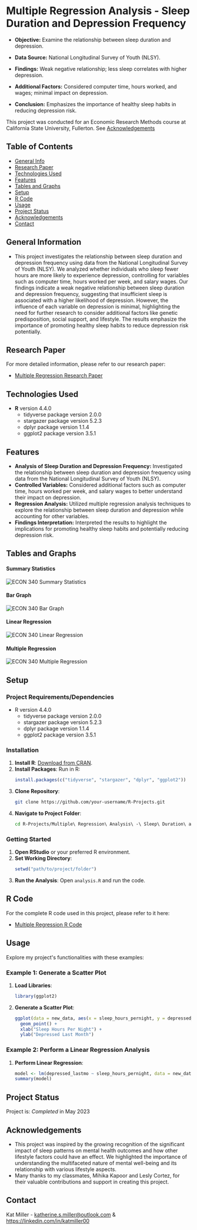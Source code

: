 # Multiple Regression Analysis - Sleep Duration and Depression Frequency
- **Objective:** Examine the relationship between sleep duration and depression.

- **Data Source:** National Longitudinal Survey of Youth (NLSY).

- **Findings:** Weak negative relationship; less sleep correlates with higher depression.

- **Additional Factors:** Considered computer time, hours worked, and wages; minimal impact on depression.

- **Conclusion:** Emphasizes the importance of healthy sleep habits in reducing depression risk.

This project was conducted for an Economic Research Methods course at California State University, Fullerton. See [Acknowledgements](#acknowledgements)

## Table of Contents

* [General Info](#general-information)
* [Research Paper](#research-paper)
* [Technologies Used](#technologies-used)
* [Features](#features)
* [Tables and Graphs](#Tables-and-Graphs)
* [Setup](#setup)
* [R Code](#R-code)
* [Usage](#usage)
* [Project Status](#project-status)
* [Acknowledgements](#acknowledgements)
* [Contact](#contact)

## General Information
- This project investigates the relationship between sleep duration and depression frequency using data from the National Longitudinal Survey of Youth (NLSY). We analyzed whether individuals who sleep fewer hours are more likely to experience depression, controlling for variables such as computer time, hours worked per week, and salary wages. Our findings indicate a weak negative relationship between sleep duration and depression frequency, suggesting that insufficient sleep is associated with a higher likelihood of depression. However, the influence of each variable on depression is minimal, highlighting the need for further research to consider additional factors like genetic predisposition, social support, and lifestyle. The results emphasize the importance of promoting healthy sleep habits to reduce depression risk potentially.

## Research Paper

For more detailed information, please refer to our research paper:
- [Multiple Regression Research Paper](https://github.com/katmiller00/R-Projects/blob/88f59082715a16a823f428afbd183131d6659471/Multiple%20Regression%20Analysis%20-%20Sleep%20Duration%20and%20Depression%20Frequency/Multiple%20Regression%20Research%20Paper.pdf)

## Technologies Used
- **R** version 4.4.0
  - tidyverse package version 2.0.0
  - stargazer package version 5.2.3
  - dplyr package version 1.1.4
  - ggplot2 package version 3.5.1

## Features
- **Analysis of Sleep Duration and Depression Frequency:** Investigated the relationship between sleep duration and depression frequency using data from the National Longitudinal Survey of Youth (NLSY).
- **Controlled Variables:** Considered additional factors such as computer time, hours worked per week, and salary wages to better understand their impact on depression.
- **Regression Analysis:** Utilized multiple regression analysis techniques to explore the relationship between sleep duration and depression while accounting for other variables.
- **Findings Interpretation:** Interpreted the results to highlight the implications for promoting healthy sleep habits and potentially reducing depression risk.

## Tables and Graphs

#### Summary Statistics
![ECON 340 Summary Statistics](https://github.com/katmiller00/R-Projects/assets/159479250/53791cb9-9f6f-4732-ac74-19c6df3322e7)

#### Bar Graph
![ECON 340 Bar Graph](https://github.com/katmiller00/R-Projects/assets/159479250/8ba27a15-42f8-4419-9625-27ca14ba39c4)

#### Linear Regression
![ECON 340 Linear Regression](https://github.com/katmiller00/R-Projects/assets/159479250/045a5b53-d283-4ee0-8f0d-26bdfe159f4b)

#### Multiple Regression
![ECON 340 Multiple Regression](https://github.com/katmiller00/R-Projects/assets/159479250/a3ec76fe-fb27-4b29-8218-1b0233762b5f)

## Setup
### Project Requirements/Dependencies

- R version 4.4.0
  - tidyverse package version 2.0.0
  - stargazer package version 5.2.3
  - dplyr package version 1.1.4
  - ggplot2 package version 3.5.1

### Installation

1. **Install R**: [Download from CRAN](https://cran.r-project.org/).
2. **Install Packages**: Run in R:
    ```R
    install.packages(c("tidyverse", "stargazer", "dplyr", "ggplot2"))
    ```
3. **Clone Repository**:
    ```bash
    git clone https://github.com/your-username/R-Projects.git
    ```
4. **Navigate to Project Folder**:
    ```bash
    cd R-Projects/Multiple\ Regression\ Analysis\ -\ Sleep\ Duration\ and\ Depression\ Frequency
    ```
### Getting Started

1. **Open RStudio** or your preferred R environment.
2. **Set Working Directory**:
    ```R
    setwd("path/to/project/folder")
    ```
3. **Run the Analysis**: Open `analysis.R` and run the code.

## R Code

For the complete R code used in this project, please refer to it here:
- [Multiple Regression R Code](https://github.com/katmiller00/R-Projects/blob/90a488ecf70e97270398be836980eae403c5f9f9/Multiple%20Regression%20Analysis%20-%20Sleep%20Duration%20and%20Depression%20Frequency/Multiple%20Regression%20R%20Code.R)

## Usage
Explore my project's functionalities with these examples:

### Example 1: Generate a Scatter Plot

1. **Load Libraries**:
    ```R
    library(ggplot2)
    ```
2. **Generate a Scatter Plot**:
    ```R
    ggplot(data = new_data, aes(x = sleep_hours_pernight, y = depressed_lastmo)) +
      geom_point() +
      xlab("Sleep Hours Per Night") +
      ylab("Depressed Last Month")
    ```
### Example 2: Perform a Linear Regression Analysis
1. **Perform Linear Regression**:
    ```R
    model <- lm(depressed_lastmo ~ sleep_hours_pernight, data = new_data)
    summary(model)
    ```
## Project Status
Project is: *Completed* in May 2023

## Acknowledgements
- This project was inspired by the growing recognition of the significant impact of sleep patterns on mental health outcomes and how other lifestyle factors could have an effect. We highlighted the importance of understanding the multifaceted nature of mental well-being and its relationship with various lifestyle aspects.
- Many thanks to my classmates, Mihika Kapoor and Lesly Cortez, for their valuable contributions and support in creating this project.
## Contact
Kat Miller - katherine.s.miller@outlook.com & https://linkedin.com/in/katmiller00

